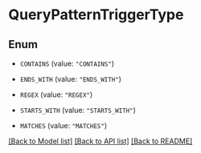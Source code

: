 # QueryPatternTriggerType

## Enum


* `CONTAINS` (value: `"CONTAINS"`)

* `ENDS_WITH` (value: `"ENDS_WITH"`)

* `REGEX` (value: `"REGEX"`)

* `STARTS_WITH` (value: `"STARTS_WITH"`)

* `MATCHES` (value: `"MATCHES"`)


[[Back to Model list]](../README.md#documentation-for-models) [[Back to API list]](../README.md#documentation-for-api-endpoints) [[Back to README]](../README.md)


